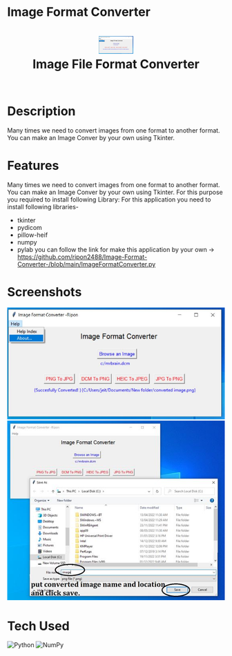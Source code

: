 # Image Format Converter
<div align="center">
      <h1> <img src="https://github.com/ripon2488/Image-Format-Converter-/blob/main/Capture6.JPG" width="80px"><br/>Image File Format Converter</h1>
     </div>
<p align="center"> <a href="https://sites.google.com/view/ripon2488" target="_blank"><img alt="" src="https://img.shields.io/badge/Website-EA4C89?style=normal&logo=dribbble&logoColor=white" style="vertical-align:center" /></a> <a href="https://www.facebook.com/ripon2488/" target="_blank"><img alt="" src="https://img.shields.io/badge/Facebook-1877F2?style=normal&logo=facebook&logoColor=white" style="vertical-align:center" /></a> <a href="https://www.linkedin.com/in/ripon2488/}" target="_blank"><img alt="" src="https://img.shields.io/badge/LinkedIn-0077B5?style=normal&logo=linkedin&logoColor=white" style="vertical-align:center" /></a> </p>

# Description
Many times we need to convert images from one format to another format. You can make an Image Conver by your own using Tkinter.

# Features
Many times we need to convert images from one format to another format.
You can make an Image Conver by your own using Tkinter. For this purpose you required to install following Library:
For this application you need to install following libraries-

- tkinter
- pydicom
- pillow-heif
- numpy
- pylab
you can follow the link for make this application by your own ->
https://github.com/ripon2488/Image-Format-Converter-/blob/main/ImageFormatConverter.py
# Screenshots
 <img src="https://github.com/ripon2488/Image-Format-Converter-/blob/main/Capture6.JPG"> <img src="https://github.com/ripon2488/Image-Format-Converter-/blob/main/Capture4.JPG">
# Tech Used
 ![Python](https://img.shields.io/badge/python-3670A0?style=for-the-badge&logo=python&logoColor=ffdd54) ![NumPy](https://img.shields.io/badge/numpy-%23013243.svg?style=for-the-badge&logo=numpy&logoColor=white)
      

<!-- </> with 💛 by readMD (https://readmd.itsvg.in) -->
    
